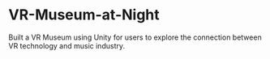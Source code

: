 # VR-Museum-at-Night
Built a VR Museum using Unity for users to explore the connection between VR technology and music industry. 
